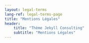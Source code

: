 ```yaml
---
layout: legal-terms
lang-ref: legal-terms-page
title: "Mentions Légales"
header:
    title: "Thème Jekyll Consulting"
    subtitle: "Mentions Légales"
---
```

